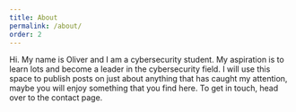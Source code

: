 ```yaml
---
title: About
permalink: /about/
order: 2
---
```


Hi. My name is Oliver and I am a cybersecurity student. My aspiration is to learn lots and become a leader in the cybersecurity field. I will use this space to publish posts on just about anything that has caught my attention, maybe you will enjoy something that you find here. To get in touch, head over to the contact page.

